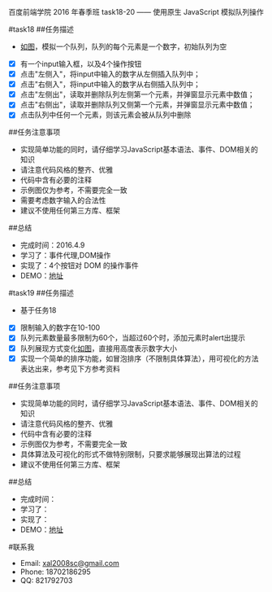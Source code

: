 百度前端学院 2016 年春季班 task18-20 —— 使用原生 JavaScript 模拟队列操作

#task18
##任务描述

- [如图](http://7xrp04.com1.z0.glb.clouddn.com/task_2_18_1.jpg)，模拟一个队列，队列的每个元素是一个数字，初始队列为空
- [x] 有一个input输入框，以及4个操作按钮
- [x] 点击"左侧入"，将input中输入的数字从左侧插入队列中；
- [x] 点击"右侧入"，将input中输入的数字从右侧插入队列中；
- [x] 点击"左侧出"，读取并删除队列左侧第一个元素，并弹窗显示元素中数值；
- [x] 点击"右侧出"，读取并删除队列又侧第一个元素，并弹窗显示元素中数值；
- [x] 点击队列中任何一个元素，则该元素会被从队列中删除

##任务注意事项

- 实现简单功能的同时，请仔细学习JavaScript基本语法、事件、DOM相关的知识
- 请注意代码风格的整齐、优雅
- 代码中含有必要的注释
- 示例图仅为参考，不需要完全一致
- 需要考虑数字输入的合法性
- 建议不使用任何第三方库、框架

##总结

- 完成时间：2016.4.9
- 学习了：事件代理,DOM操作
- 实现了：4个按钮对 DOM 的操作事件
- DEMO：[地址](http://nitta-honoka.github.io/BaiduIFE-Task18-21-JSQueue/task18/index.html)

#task19
##任务描述

- 基于任务18
- [x] 限制输入的数字在10-100
- [x] 队列元素数量最多限制为60个，当超过60个时，添加元素时alert出提示
- [x] 队列展现方式变化[如图](http://7xrp04.com1.z0.glb.clouddn.com/task_2_19_1.jpg)，直接用高度表示数字大小
- [x] 实现一个简单的排序功能，如冒泡排序（不限制具体算法），用可视化的方法表达出来，参考见下方参考资料

##任务注意事项

- 实现简单功能的同时，请仔细学习JavaScript基本语法、事件、DOM相关的知识
- 请注意代码风格的整齐、优雅
- 代码中含有必要的注释
- 示例图仅为参考，不需要完全一致
- 具体算法及可视化的形式不做特别限制，只要求能够展现出算法的过程
- 建议不使用任何第三方库、框架

##总结

- 完成时间：
- 学习了：
- 实现了：
- DEMO：[地址]()

#联系我

- Email: xal2008sc@gmail.com
- Phone: 18702186295
- QQ: 821792703
